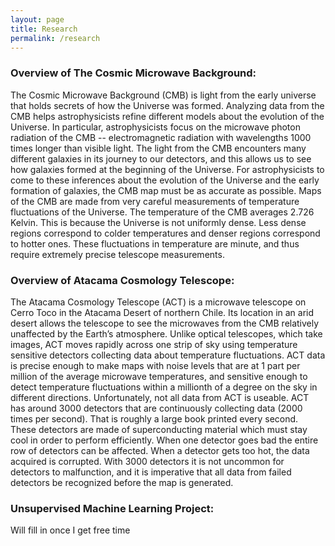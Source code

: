 ```yaml
---
layout: page
title: Research
permalink: /research
---
```


### Overview of The Cosmic Microwave Background:

The Cosmic Microwave Background (CMB) is light from the early universe that holds secrets of how the Universe was formed. Analyzing data from the CMB helps astrophysicists refine different models about the evolution of the Universe. In particular, astrophysicists focus on the microwave photon radiation of the CMB -- electromagnetic radiation with wavelengths 1000 times longer than visible light. The light from the CMB encounters many different galaxies in its journey to our detectors, and this allows us to see how galaxies formed at the beginning of the Universe. For astrophysicists to come to these inferences about the evolution of the Universe and the early formation of galaxies, the CMB map must be as accurate as possible. Maps of the CMB are made from very careful measurements of temperature fluctuations of the Universe. The temperature of the CMB averages 2.726 Kelvin. This is because the Universe is not uniformly dense. Less dense regions correspond to colder temperatures and denser regions correspond to hotter ones. These fluctuations in temperature are minute, and thus require extremely precise telescope measurements.  

### Overview of Atacama Cosmology Telescope:

The Atacama Cosmology Telescope (ACT) is a microwave telescope on Cerro Toco in the Atacama Desert of northern Chile. Its location in an arid desert allows the telescope to see the microwaves from the CMB relatively unaffected by the Earth’s atmosphere. Unlike optical telescopes, which take images, ACT moves rapidly across one strip of sky using temperature sensitive detectors collecting data about temperature fluctuations. ACT data is precise enough to make maps with noise levels that are at 1 part per million of the average microwave temperatures, and sensitive enough to detect temperature fluctuations within a millionth of a degree on the sky in different directions.  Unfortunately, not all data from ACT is useable. ACT has around 3000 detectors that are continuously collecting data (2000 times per second). That is roughly a large book printed every second. These detectors are made of superconducting material which must stay cool in order to perform efficiently. When one detector goes bad the entire row of detectors can be affected. When a detector gets too hot, the data acquired is corrupted. With 3000 detectors it is not uncommon for detectors to malfunction, and it is imperative that all data from failed detectors be recognized before the map is generated. 

### Unsupervised Machine Learning Project:
Will fill in once I get free time
